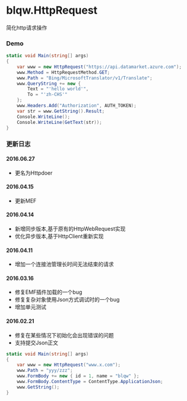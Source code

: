 # blqw.HttpRequest
简化http请求操作

### Demo
```csharp
static void Main(string[] args)
{
    var www = new HttpRequest("https://api.datamarket.azure.com");
    www.Method = HttpRequestMethod.GET;
    www.Path = "Bing/MicrosoftTranslator/v1/Translate";
    www.QueryString += new {
        Text = "'hello world'",
        To = "'zh-CHS'"
    };
    www.Headers.Add("Authorization", AUTH_TOKEN);            
    var str = www.GetString().Result;            
    Console.WriteLine();
    Console.WriteLine(GetText(str));
}
```

### 更新日志  
#### 2016.06.27 
* 更名为Httpdoer

#### 2016.04.15
* 更新MEF  

#### 2016.04.14
* 新增同步版本,基于原有的HttpWebRequest实现  
* 优化异步版本,基于HttpClient重新实现  

#### 2016.04.11
* 增加一个连接池管理长时间无法结束的请求  
  
#### 2016.03.16  
* 修复EMF插件加载的一个bug  
* 修复复杂对象使用Json方式调试时的一个bug  
* 增加单元测试  
  
#### 2016.02.21  
* 修复在某些情况下初始化会出现错误的问题  
* 支持提交Json正文  

```csharp
static void Main(string[] args)
{
    var www = new HttpRequest("www.x.com");
    www.Path = "yyy/zzz";
    www.FormBody += new { id = 1, name = "blqw" };
    www.FormBody.ContentType = ContentType.ApplicationJson;
    www.GetString();
}
```